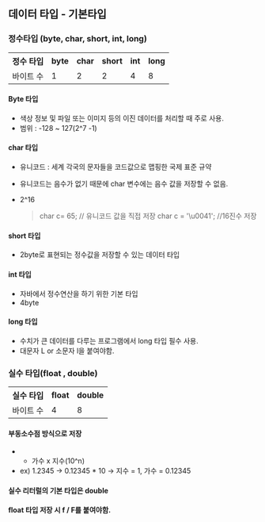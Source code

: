 ## 데이터 타입 - 기본타입

### 정수타입 (byte, char, short, int, long)
<table>
    <tr>
    <th>정수 타입</th>
    <th>byte</th>
    <th>char</th>
    <th>short</th>
    <th>int</th>
    <th>long</th>
  </tr>
  <tr>
    <td> 바이트 수</td>
    <td>1</td>
    <td>2</td>
    <td>2</td>
    <td>4</td>
    <td>8</td>
  </tr>
</table>

#### Byte 타입
- 색상 정보 및 파일 또는 이미지 등의 이진 데이터를 처리할 때 주로 사용.
- 범위 : -128 ~ 127(2^7 -1)

#### char 타입
- 유니코드 : 세계 각국의 문자들을 코드값으로 맵핑한 국제 표준 규약
- 유니코드는 음수가 없기 때문에 char 변수에는 음수 값을 저장할 수 없음.
- 2^16  

     > char c= 65; // 유니코드 값을 직접 저장
     > char c = '\u0041'; //16진수 저장
     
#### short 타입
 - 2byte로 표현되는 정수값을 저장할 수 있는 데이터 타입

#### int 타입
- 자바에서 정수연산을 하기 위한 기본 타입
- 4byte

#### long 타입
- 수치가 큰 데이터를 다루는 프로그램에서 long 타입 필수 사용.
- 대문자 L or 소문자  l을 붙여야함.

### 실수 타입(float , double)
<table>
    <tr>
    <th>실수 타입</th>
    <th>float</th>
    <th>double</th>
  </tr>
  <tr>
    <td> 바이트 수</td>
    <td>4</td>
    <td>8</td>
  </tr>
</table>

#### 부동소수점 방식으로 저장
- + 가수 x 지수(10^n)
- ex) 1.2345 -> 0.12345 * 10 -> 지수 = 1, 가수 = 0.12345

#### 실수 리터럴의 기본 타입은 double
#### float 타입 저장 시 f / F를 붙여야함.
